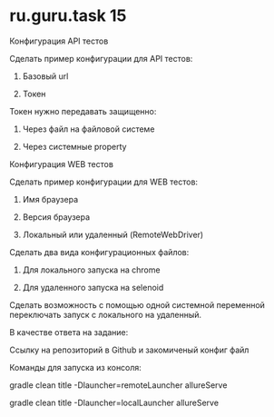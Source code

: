 # ru.guru.task 15
Конфигурация API тестов

Сделать пример конфигурации для API тестов:

1. Базовый url

2. Токен

Токен нужно передавать защищенно:

1. Через файл на файловой системе

2. Через системные property

Конфигурация WEB тестов

Сделать пример конфигурации для WEB тестов:

1. Имя браузера

2. Версия браузера

3. Локальный или удаленный (RemoteWebDriver)

Сделать два вида конфигурационных файлов:

1. Для локального запуска на chrome

2. Для удаленного запуска на selenoid

Сделать возможность с помощью одной системной переменной переключать запуск с локального на удаленный.

В качестве ответа на задание:

Ссылку на репозиторий в Github и  закомиченый конфиг файл

Команды для запуска из консоля:

gradle clean title -Dlauncher=remoteLauncher allureServe

gradle clean title -Dlauncher=localLauncher allureServe
